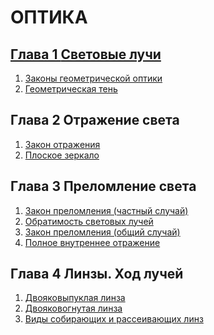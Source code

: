 # ОПТИКА
## [Глава 1 **Световые лучи**](/Глава%201%20Световые%20лучи)
1. [Законы геометрической оптики]()
2. [Геометрическая тень]()
## Глава 2 **Отражение света**
1. [Закон отражения]()
2. [Плоское зеркало]()
## Глава 3 **Преломление света**
1. [Закон преломления (частный случай)]()
2. [Обратимость световых лучей]()
3. [Закон преломления (общий случай)]()
4. [Полное внутреннее отражение]()
## Глава 4 **Линзы. Ход лучей**
1. [Двояковыпуклая линза]()
2. [Двояковогнутая линза]()
3. [Виды собирающих и рассеивающих линз]()

